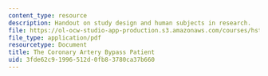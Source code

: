 ```yaml
---
content_type: resource
description: Handout on study design and human subjects in research.
file: https://ol-ocw-studio-app-production.s3.amazonaws.com/courses/hst-502-survival-skills-for-researchers-the-responsible-conduct-of-research-spring-2003/3fde62c91996512d0fb83780ca37b660_3thecoronaryartery.pdf
file_type: application/pdf
resourcetype: Document
title: The Coronary Artery Bypass Patient
uid: 3fde62c9-1996-512d-0fb8-3780ca37b660
---
```

